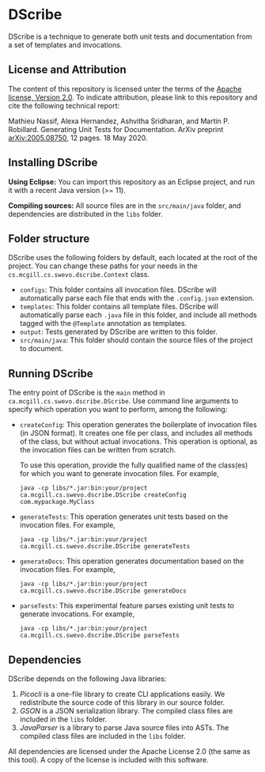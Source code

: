 # DScribe
DScribe is a technique to generate both unit tests and documentation from a set of templates and invocations.

## License and Attribution

The content of this repository is licensed unter the terms of the [Apache license, Version 2.0](LICENSE). To indicate attribution, please link to this repository and cite the following technical report:

Mathieu Nassif, Alexa Hernandez, Ashvitha Sridharan, and Martin P. Robillard.
Generating Unit Tests for Documentation.
ArXiv preprint [arXiv:2005.08750](https://arxiv.org/abs/2005.08750), 12 pages.
18 May 2020.

## Installing DScribe

**Using Eclipse:** You can import this repository as an Eclipse project, and run it with a recent Java version (>= 11).

**Compiling sources:** All source files are in the `src/main/java` folder, and dependencies are distributed in the `libs` folder.

## Folder structure

DScribe uses the following folders by default, each located at the root of the project. You can change these paths for your needs in the `cs.mcgill.cs.swevo.dscribe.Context` class.

- `configs`: This folder contains all invocation files. DScribe will automatically parse each file that ends with the `.config.json` extension.
- `templates`: This folder contains all template files. DScribe will automatically parse each `.java` file in this folder, and include all methods tagged with the `@Template` annotation as templates.
- `output`: Tests generated by DScribe are written to this folder.
- `src/main/java`: This folder should contain the source files of the project to document.

## Running DScribe

The entry point of DScribe is the `main` method in `ca.mcgill.cs.swevo.dscribe.DScribe`. Use command line arguments to specify which operation you want to perform, among the following:

- `createConfig`: This operation generates the boilerplate of invocation files (in JSON format). It creates one file per class, and includes all methods of the class, but without actual invocations. This operation is optional, as the invocation files can be written from scratch.

  To use this operation, provide the fully qualified name of the class(es) for which you want to generate invocation files. For example,

  ```
  java -cp libs/*.jar:bin:your/project ca.mcgill.cs.swevo.dscribe.DScribe createConfig com.mypackage.MyClass
  ```

- `generateTests`: This operation generates unit tests based on the invocation files. For example,

  ```
  java -cp libs/*.jar:bin:your/project ca.mcgill.cs.swevo.dscribe.DScribe generateTests
  ```

- `generateDocs`: This operation generates documentation based on the invocation files. For example,

  ```
  java -cp libs/*.jar:bin:your/project ca.mcgill.cs.swevo.dscribe.DScribe generateDocs
  ```

- `parseTests`: This experimental feature parses existing unit tests to generate invocations. For example,

  ```
  java -cp libs/*.jar:bin:your/project ca.mcgill.cs.swevo.dscribe.DScribe parseTests
  ```

## Dependencies

DScribe depends on the following Java libraries:

1. *Picocli* is a one-file library to create CLI applications easily. We redistribute the source code of this library in our source folder.
2. *GSON* is a JSON serialization library. The compiled class files are included in the `libs` folder.
3. *JavaParser* is a library to parse Java source files into ASTs. The compiled class files are included in the `libs` folder.

All dependencies are licensed under the Apache License 2.0 (the same as this tool). A copy of the license is included with this software.
